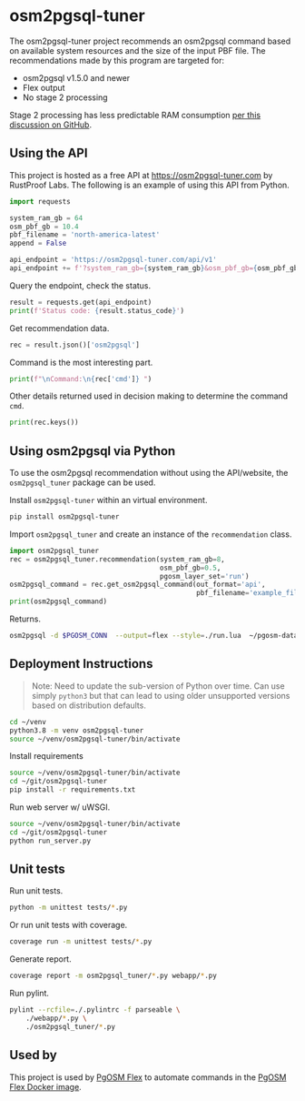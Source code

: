 # osm2pgsql-tuner

The osm2pgsql-tuner project recommends an osm2pgsql command based on
available system resources and the size of the input PBF file.
The recommendations made by this program are targeted for:

* osm2pgsql v1.5.0 and newer
* Flex output
* No stage 2 processing

Stage 2 processing has less predictable RAM consumption
[per this discussion on GitHub](https://github.com/openstreetmap/osm2pgsql/discussions/1536).



## Using the API

This project is hosted as a free API at https://osm2pgsql-tuner.com by RustProof Labs.
The following is an example of using this API from Python.

```python
import requests

system_ram_gb = 64
osm_pbf_gb = 10.4
pbf_filename = 'north-america-latest'
append = False

api_endpoint = 'https://osm2pgsql-tuner.com/api/v1'
api_endpoint += f'?system_ram_gb={system_ram_gb}&osm_pbf_gb={osm_pbf_gb}&append={append}&pbf_filename={pbf_filename}'
```

Query the endpoint, check the status.

```python
result = requests.get(api_endpoint)
print(f'Status code: {result.status_code}')
```

Get recommendation data.

```python
rec = result.json()['osm2pgsql']
```

Command is the most interesting part.

```python
print(f"\nCommand:\n{rec['cmd']} ")
```

Other details returned used in decision making to determine the command `cmd`.

```python
print(rec.keys())
```

## Using osm2pgsql via Python

To use the osm2pgsql recommendation without using the API/website, the
`osm2pgsql_tuner` package can be used.

Install `osm2pgsql-tuner` within an virtual environment.

```bash
pip install osm2pgsql-tuner
```

Import `osm2pgsql_tuner` and create an instance of the `recommendation` class.

```python
import osm2pgsql_tuner
rec = osm2pgsql_tuner.recommendation(system_ram_gb=8,
                                     osm_pbf_gb=0.5,
                                     pgosm_layer_set='run')
osm2pgsql_command = rec.get_osm2pgsql_command(out_format='api',
                                              pbf_filename='example_file')
print(osm2pgsql_command)
```

Returns.

```bash
osm2pgsql -d $PGOSM_CONN  --output=flex --style=./run.lua  ~/pgosm-data/example_file.osm.pbf
```


## Deployment Instructions

> Note:  Need to update the sub-version of Python over time.  Can use simply
`python3` but that can lead to using older unsupported versions based on distribution defaults.


```bash
cd ~/venv
python3.8 -m venv osm2pgsql-tuner
source ~/venv/osm2pgsql-tuner/bin/activate
```

Install requirements

```bash
source ~/venv/osm2pgsql-tuner/bin/activate
cd ~/git/osm2pgsql-tuner
pip install -r requirements.txt
```

Run web server w/ uWSGI.

```bash
source ~/venv/osm2pgsql-tuner/bin/activate
cd ~/git/osm2pgsql-tuner
python run_server.py
```


## Unit tests

Run unit tests.

```bash
python -m unittest tests/*.py
```

Or run unit tests with coverage.

```bash
coverage run -m unittest tests/*.py
```

Generate report.

```bash
coverage report -m osm2pgsql_tuner/*.py webapp/*.py
```


Run pylint.

```bash
pylint --rcfile=./.pylintrc -f parseable \
    ./webapp/*.py \
    ./osm2pgsql_tuner/*.py
```

## Used by

This project is used by [PgOSM Flex](https://github.com/rustprooflabs/pgosm-flex)
to automate commands in the [PgOSM Flex Docker image](https://hub.docker.com/r/rustprooflabs/pgosm-flex).
